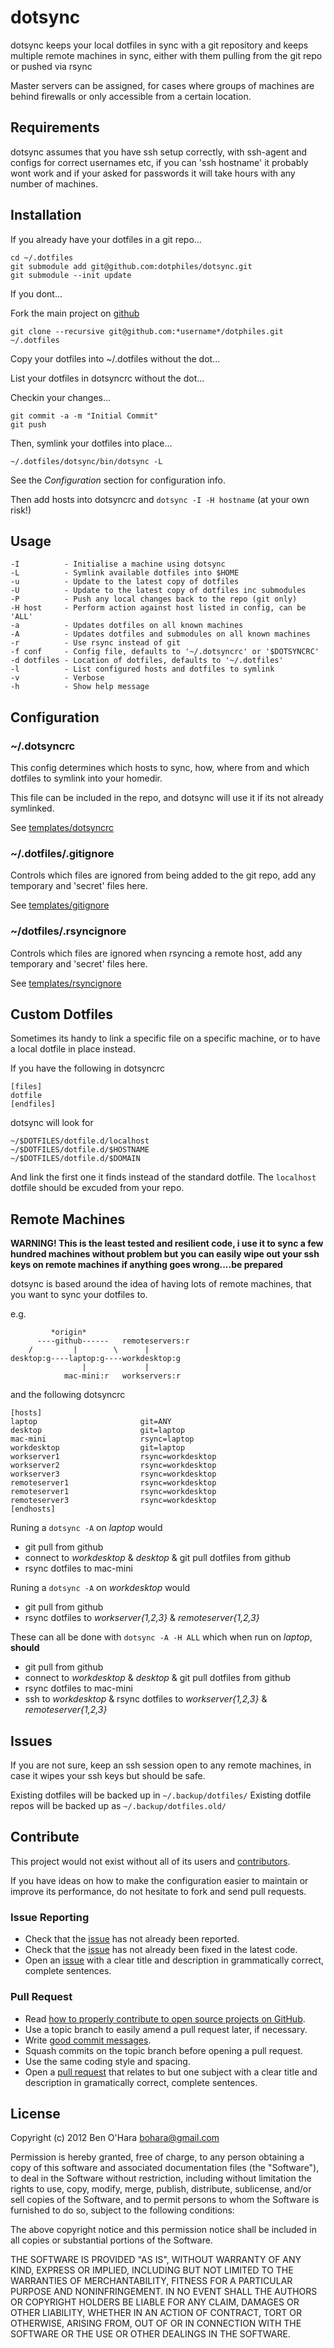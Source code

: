 dotsync
=======

dotsync keeps your local dotfiles in sync with a git repository and keeps 
multiple remote machines in sync, either with them pulling from the git 
repo or pushed via rsync

Master servers can be assigned, for cases where groups of machines are 
behind firewalls or only accessible from a certain location.

Requirements
------------

dotsync assumes that you have ssh setup correctly, with ssh-agent and configs
for correct usernames etc, if you can 'ssh hostname' it probably wont work 
and if your asked for passwords it will take hours with any number of machines.

Installation
------------

If you already have your dotfiles in a git repo...

    cd ~/.dotfiles
    git submodule add git@github.com:dotphiles/dotsync.git
    git submodule --init update

If you dont...

Fork the main project on [github](https://github.com/dotphiles/dotphiles)

    git clone --recursive git@github.com:*username*/dotphiles.git ~/.dotfiles

Copy your dotfiles into ~/.dotfiles without the dot...

List your dotfiles in dotsyncrc without the dot...

Checkin your changes...

    git commit -a -m "Initial Commit"
    git push

Then, symlink your dotfiles into place...

    ~/.dotfiles/dotsync/bin/dotsync -L

See the *Configuration* section for configuration info.

Then add hosts into dotsyncrc and `dotsync -I -H hostname` (at your own risk!)

Usage
-----

    -I          - Initialise a machine using dotsync
    -L          - Symlink available dotfiles into $HOME
    -u          - Update to the latest copy of dotfiles
    -U          - Update to the latest copy of dotfiles inc submodules
    -P          - Push any local changes back to the repo (git only)
    -H host     - Perform action against host listed in config, can be 'ALL'
    -a          - Updates dotfiles on all known machines
    -A          - Updates dotfiles and submodules on all known machines
    -r          - Use rsync instead of git
    -f conf     - Config file, defaults to '~/.dotsyncrc' or '$DOTSYNCRC'
    -d dotfiles - Location of dotfiles, defaults to '~/.dotfiles'
    -l          - List configured hosts and dotfiles to symlink
    -v          - Verbose
    -h          - Show help message

Configuration
-------------

### ~/.dotsyncrc

This config determines which hosts to sync, how, where from and which
dotfiles to symlink into your homedir. 

This file can be included in the repo, and dotsync will use it if its not
already symlinked.

See [templates/dotsyncrc][6]

### ~/.dotfiles/.gitignore

Controls which files are ignored from being added to the git repo, add any
temporary and 'secret' files here.

See [templates/gitignore][7]

### ~/dotfiles/.rsyncignore

Controls which files are ignored when rsyncing a remote host, add any temporary
and 'secret' files here.

See [templates/rsyncignore][8]

Custom Dotfiles
---------------

Sometimes its handy to link a specific file on a specific machine, or to have a
local dotfile in place instead.

If you have the following in dotsyncrc

    [files]
    dotfile
    [endfiles]

dotsync will look for

    ~/$DOTFILES/dotfile.d/localhost
    ~/$DOTFILES/dotfile.d/$HOSTNAME
    ~/$DOTFILES/dotfile.d/$DOMAIN

And link the first one it finds instead of the standard dotfile.  The `localhost`
dotfile should be excuded from your repo.

Remote Machines
---------------

**WARNING! This is the least tested and resilient code, i use it to sync a few
hundred machines without problem but you can easily wipe out your ssh keys on
remote machines if anything goes wrong....be prepared**

dotsync is based around the idea of having lots of remote machines, that you want
to sync your dotfiles to.

e.g.

             *origin*
          ----github------   remoteservers:r
        /         |        \      |
    desktop:g----laptop:g----workdesktop:g
                    |             |
                mac-mini:r   workservers:r

and the following dotsyncrc

    [hosts]
    laptop                       git=ANY
    desktop                      git=laptop
    mac-mini                     rsync=laptop
    workdesktop                  git=laptop
    workserver1                  rsync=workdesktop
    workserver2                  rsync=workdesktop
    workserver3                  rsync=workdesktop
    remoteserver1                rsync=workdesktop
    remoteserver1                rsync=workdesktop
    remoteserver3                rsync=workdesktop
    [endhosts]

Runing a `dotsync -A` on *laptop* would

  - git pull from github
  - connect to *workdesktop* & *desktop* & git pull dotfiles from github
  - rsync dotfiles to mac-mini

Runing a `dotsync -A` on *workdesktop* would

  - git pull from github
  - rsync dotfiles to *workserver{1,2,3}* & *remoteserver{1,2,3}*

These can all be done with `dotsync -A -H ALL` which when run on *laptop*, **should**

  - git pull from github
  - connect to *workdesktop* & *desktop* & git pull dotfiles from github
  - rsync dotfiles to mac-mini
  - ssh to *workdesktop* & rsync dotfiles to *workserver{1,2,3}* & *remoteserver{1,2,3}*

Issues
------

If you are not sure, keep an ssh session open to any remote machines, in case
it wipes your ssh keys but should be safe.

Existing dotfiles will be backed up in `~/.backup/dotfiles/`
Existing dotfile repos will be backed up as `~/.backup/dotfiles.old/`

Contribute
----------

This project would not exist without all of its users and [contributors][1].

If you have ideas on how to make the configuration easier to maintain or
improve its performance, do not hesitate to fork and send pull requests.

### Issue Reporting

   - Check that the [issue][2] has not already been reported.
   - Check that the [issue][2] has not already been fixed in the latest code.
   - Open an [issue][2] with a clear title and description in grammatically correct,
     complete sentences.

### Pull Request

   - Read [how to properly contribute to open source projects on GitHub][3].
   - Use a topic branch to easily amend a pull request later, if necessary.
   - Write [good commit messages][4].
   - Squash commits on the topic branch before opening a pull request.
   - Use the same coding style and spacing.
   - Open a [pull request][5] that relates to but one subject with a clear
     title and description in gramatically correct, complete sentences.

License
-------

Copyright (c) 2012 Ben O'Hara <bohara@gmail.com>

Permission is hereby granted, free of charge, to any person obtaining
a copy of this software and associated documentation files (the
"Software"), to deal in the Software without restriction, including
without limitation the rights to use, copy, modify, merge, publish,
distribute, sublicense, and/or sell copies of the Software, and to
permit persons to whom the Software is furnished to do so, subject to
the following conditions:

The above copyright notice and this permission notice shall be
included in all copies or substantial portions of the Software.

THE SOFTWARE IS PROVIDED "AS IS", WITHOUT WARRANTY OF ANY KIND,
EXPRESS OR IMPLIED, INCLUDING BUT NOT LIMITED TO THE WARRANTIES OF
MERCHANTABILITY, FITNESS FOR A PARTICULAR PURPOSE AND
NONINFRINGEMENT. IN NO EVENT SHALL THE AUTHORS OR COPYRIGHT HOLDERS BE
LIABLE FOR ANY CLAIM, DAMAGES OR OTHER LIABILITY, WHETHER IN AN ACTION
OF CONTRACT, TORT OR OTHERWISE, ARISING FROM, OUT OF OR IN CONNECTION
WITH THE SOFTWARE OR THE USE OR OTHER DEALINGS IN THE SOFTWARE.

[1]: https://github.com/dotphiles/dotsync/contributors
[2]: https://github.com/dotphiles/dotsync/issues
[3]: http://gun.io/blog/how-to-github-fork-branch-and-pull-request
[4]: http://tbaggery.com/2008/04/19/a-note-about-git-commit-messages.html
[5]: https://help.github.com/articles/using-pull-requests
[6]: https://github.com/dotphiles/dotsync/blob/master/templates/dotsyncrc
[7]: https://github.com/dotphiles/dotsync/blob/master/templates/gitignore
[8]: https://github.com/dotphiles/dotsync/blob/master/templates/rsyncignore
